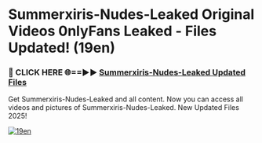 # Summerxiris-Nudes-Leaked Original Videos 0nlyFans Leaked - Files Updated! (19en)

<h3>🔴 CLICK HERE 🌐==►► <a href="https://tinyurl.com/4mcuefdz" rel="nofollow">Summerxiris-Nudes-Leaked Updated Files</a></h3>

Get Summerxiris-Nudes-Leaked and all content. Now you can access all videos and pictures of Summerxiris-Nudes-Leaked. New Updated Files 2025!

[![19en](https://i.imgur.com/StAQSOY.gif)](https://tinyurl.com/4mcuefdz)
